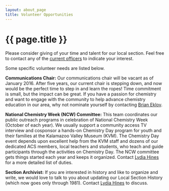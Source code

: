 ```yaml
---
layout: about_page
title: Volunteer Opportunities
---
```


{{ page.title }}
===

Please consider giving of your time and talent for our local
section. Feel free to contact any of the
[current officers](/about/officers.html "List of our current officers and
contact details") to indicate your interest.

Some specific volunteer needs are listed below.

**Communications Chair:** Our communications chair will be vacant as
  of January 2016.  After five years, our current chair is stepping
  down, and now would be the perfect time to step in and learn the
  ropes!  Time commitment is small, but the impact can be great. If
  you have a passion for chemistry and want to engage with the
  community to help advance chemistry education in our area, why not
  nominate yourself by contacting [Brian Eklov](/people/eklov.html).

**National Chemistry Week (NCW) Committee:** This team coordinates our
public outreach programs in celebration of National Chemistry Week
(October of each year). We usually support a community access TV
interview and cosponsor a hands-on Chemistry Day program for youth and
their families at the Kalamazoo Valley Museum (KVM). The Chemistry Day
event depends upon excellent help from the KVM staff and dozens of our
dedicated ACS members, local teachers and students, who teach and
guide participants through the activities on Chemistry Day. The NCW
committee gets things started each year and keeps it
organized. Contact [Lydia Hines](/people/hines.html)
for a more detailed list of duties.

**Section Archivist:** If you are interested in history and like to
organize and write, we would love to talk to you about updating our
Local Section History (which now goes only through 1981). Contact
[Lydia Hines](/people/hines.html) to discuss.
